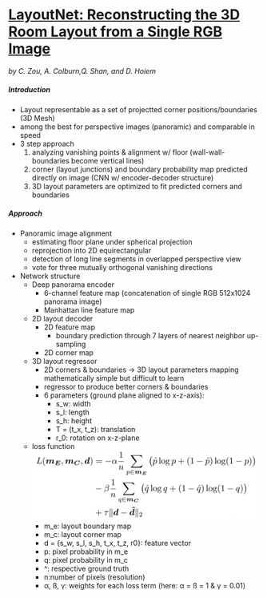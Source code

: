 # [LayoutNet: Reconstructing the 3D Room Layout from a Single RGB Image](https://arxiv.org/abs/1803.08999)
*by C. Zou, A. Colburn,Q. Shan, and D. Hoiem*

##### Introduction
- Layout representable as a set of projectted corner positions/boundaries (3D Mesh)
- among the best for perspective images (panoramic) and comparable in speed
- 3 step approach
    1. analyzing vanishing points & alignment w/ floor (wall-wall-boundaries become vertical lines)
    2. corner (layout junctions) and boundary probability map predicted directly on image (CNN w/ encoder-decoder structure)
    3. 3D layout parameters are optimized to fit predicted corners and boundaries

##### Approach
- Panoramic image alignment
    - estimating floor plane under spherical projection
    - reprojection into 2D equirectangular
    - detection of long line segments in overlapped perspective view
    - vote for three mutually orthogonal vanishing directions
- Network structure
    - Deep panorama encoder
        - 6-channel feature map (concatenation of single RGB 512x1024 panorama image)
        - Manhattan line feature map
    - 2D layout decoder
        - 2D feature map
            - boundary prediction through 7 layers of nearest neighbor up-sampling
        - 2D corner map
    - 3D layout regressor
        - 2D corners & boundaries → 3D layout parameters mapping mathematically simple but difficult to learn
        - regressor to produce better corners & boundaries
        - 6 parameters (ground plane aligned to x-z-axis):
            - s_w: width
            - s_l: length
            - s_h: height
            - T = (t_x, t_z): translation
            - r_0: rotation on x-z-plane
    - loss function
        ![Loss Function](./img/LayoutNet_LossFunction.png "Loss Function")
        - m_e: layout boundary map
        - m_c: layout corner map
        - d = {s_w, s_l, s_h, t_x, t_z, r0}: feature vector
        - p: pixel probability in m_e
        - q: pixel probability in m_c
        - ^: respective ground truth
        - n:number of pixels (resolution)
        - α, ß, γ: weights for each loss term (here: α = ß = 1 & γ = 0.01)